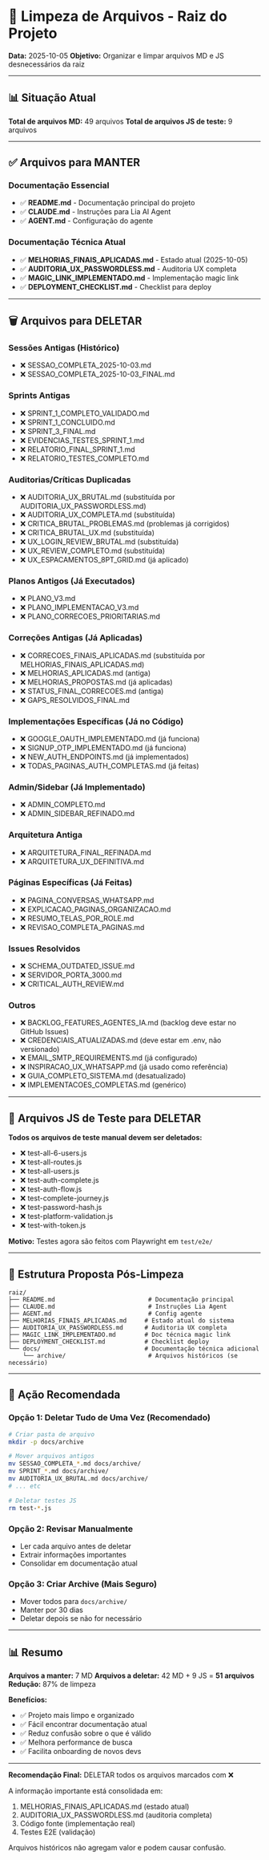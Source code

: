 # 🧹 Limpeza de Arquivos - Raiz do Projeto

**Data:** 2025-10-05
**Objetivo:** Organizar e limpar arquivos MD e JS desnecessários da raiz

---

## 📊 Situação Atual

**Total de arquivos MD:** 49 arquivos
**Total de arquivos JS de teste:** 9 arquivos

---

## ✅ Arquivos para MANTER

### Documentação Essencial
- ✅ **README.md** - Documentação principal do projeto
- ✅ **CLAUDE.md** - Instruções para Lia AI Agent
- ✅ **AGENT.md** - Configuração do agente

### Documentação Técnica Atual
- ✅ **MELHORIAS_FINAIS_APLICADAS.md** - Estado atual (2025-10-05)
- ✅ **AUDITORIA_UX_PASSWORDLESS.md** - Auditoria UX completa
- ✅ **MAGIC_LINK_IMPLEMENTADO.md** - Implementação magic link
- ✅ **DEPLOYMENT_CHECKLIST.md** - Checklist para deploy

---

## 🗑️ Arquivos para DELETAR

### Sessões Antigas (Histórico)
- ❌ SESSAO_COMPLETA_2025-10-03.md
- ❌ SESSAO_COMPLETA_2025-10-03_FINAL.md

### Sprints Antigas
- ❌ SPRINT_1_COMPLETO_VALIDADO.md
- ❌ SPRINT_1_CONCLUIDO.md
- ❌ SPRINT_3_FINAL.md
- ❌ EVIDENCIAS_TESTES_SPRINT_1.md
- ❌ RELATORIO_FINAL_SPRINT_1.md
- ❌ RELATORIO_TESTES_COMPLETO.md

### Auditorias/Críticas Duplicadas
- ❌ AUDITORIA_UX_BRUTAL.md (substituída por AUDITORIA_UX_PASSWORDLESS.md)
- ❌ AUDITORIA_UX_COMPLETA.md (substituída)
- ❌ CRITICA_BRUTAL_PROBLEMAS.md (problemas já corrigidos)
- ❌ CRITICA_BRUTAL_UX.md (substituída)
- ❌ UX_LOGIN_REVIEW_BRUTAL.md (substituída)
- ❌ UX_REVIEW_COMPLETO.md (substituída)
- ❌ UX_ESPACAMENTOS_8PT_GRID.md (já aplicado)

### Planos Antigos (Já Executados)
- ❌ PLANO_V3.md
- ❌ PLANO_IMPLEMENTACAO_V3.md
- ❌ PLANO_CORRECOES_PRIORITARIAS.md

### Correções Antigas (Já Aplicadas)
- ❌ CORRECOES_FINAIS_APLICADAS.md (substituída por MELHORIAS_FINAIS_APLICADAS.md)
- ❌ MELHORIAS_APLICADAS.md (antiga)
- ❌ MELHORIAS_PROPOSTAS.md (já aplicadas)
- ❌ STATUS_FINAL_CORRECOES.md (antiga)
- ❌ GAPS_RESOLVIDOS_FINAL.md

### Implementações Específicas (Já no Código)
- ❌ GOOGLE_OAUTH_IMPLEMENTADO.md (já funciona)
- ❌ SIGNUP_OTP_IMPLEMENTADO.md (já funciona)
- ❌ NEW_AUTH_ENDPOINTS.md (já implementados)
- ❌ TODAS_PAGINAS_AUTH_COMPLETAS.md (já feitas)

### Admin/Sidebar (Já Implementado)
- ❌ ADMIN_COMPLETO.md
- ❌ ADMIN_SIDEBAR_REFINADO.md

### Arquitetura Antiga
- ❌ ARQUITETURA_FINAL_REFINADA.md
- ❌ ARQUITETURA_UX_DEFINITIVA.md

### Páginas Específicas (Já Feitas)
- ❌ PAGINA_CONVERSAS_WHATSAPP.md
- ❌ EXPLICACAO_PAGINAS_ORGANIZACAO.md
- ❌ RESUMO_TELAS_POR_ROLE.md
- ❌ REVISAO_COMPLETA_PAGINAS.md

### Issues Resolvidos
- ❌ SCHEMA_OUTDATED_ISSUE.md
- ❌ SERVIDOR_PORTA_3000.md
- ❌ CRITICAL_AUTH_REVIEW.md

### Outros
- ❌ BACKLOG_FEATURES_AGENTES_IA.md (backlog deve estar no GitHub Issues)
- ❌ CREDENCIAIS_ATUALIZADAS.md (deve estar em .env, não versionado)
- ❌ EMAIL_SMTP_REQUIREMENTS.md (já configurado)
- ❌ INSPIRACAO_UX_WHATSAPP.md (já usado como referência)
- ❌ GUIA_COMPLETO_SISTEMA.md (desatualizado)
- ❌ IMPLEMENTACOES_COMPLETAS.md (genérico)

---

## 🧪 Arquivos JS de Teste para DELETAR

**Todos os arquivos de teste manual devem ser deletados:**
- ❌ test-all-6-users.js
- ❌ test-all-routes.js
- ❌ test-all-users.js
- ❌ test-auth-complete.js
- ❌ test-auth-flow.js
- ❌ test-complete-journey.js
- ❌ test-password-hash.js
- ❌ test-platform-validation.js
- ❌ test-with-token.js

**Motivo:** Testes agora são feitos com Playwright em `test/e2e/`

---

## 📁 Estrutura Proposta Pós-Limpeza

```
raiz/
├── README.md                          # Documentação principal
├── CLAUDE.md                          # Instruções Lia Agent
├── AGENT.md                           # Config agente
├── MELHORIAS_FINAIS_APLICADAS.md     # Estado atual do sistema
├── AUDITORIA_UX_PASSWORDLESS.md      # Auditoria UX completa
├── MAGIC_LINK_IMPLEMENTADO.md        # Doc técnica magic link
├── DEPLOYMENT_CHECKLIST.md           # Checklist deploy
└── docs/                             # Documentação técnica adicional
    └── archive/                       # Arquivos históricos (se necessário)
```

---

## 🎯 Ação Recomendada

### Opção 1: Deletar Tudo de Uma Vez (Recomendado)
```bash
# Criar pasta de arquivo
mkdir -p docs/archive

# Mover arquivos antigos
mv SESSAO_COMPLETA_*.md docs/archive/
mv SPRINT_*.md docs/archive/
mv AUDITORIA_UX_BRUTAL.md docs/archive/
# ... etc

# Deletar testes JS
rm test-*.js
```

### Opção 2: Revisar Manualmente
- Ler cada arquivo antes de deletar
- Extrair informações importantes
- Consolidar em documentação atual

### Opção 3: Criar Archive (Mais Seguro)
- Mover todos para `docs/archive/`
- Manter por 30 dias
- Deletar depois se não for necessário

---

## 📊 Resumo

**Arquivos a manter:** 7 MD
**Arquivos a deletar:** 42 MD + 9 JS = **51 arquivos**
**Redução:** 87% de limpeza

**Benefícios:**
- ✅ Projeto mais limpo e organizado
- ✅ Fácil encontrar documentação atual
- ✅ Reduz confusão sobre o que é válido
- ✅ Melhora performance de busca
- ✅ Facilita onboarding de novos devs

---

**Recomendação Final:** DELETAR todos os arquivos marcados com ❌

A informação importante está consolidada em:
1. MELHORIAS_FINAIS_APLICADAS.md (estado atual)
2. AUDITORIA_UX_PASSWORDLESS.md (auditoria completa)
3. Código fonte (implementação real)
4. Testes E2E (validação)

Arquivos históricos não agregam valor e podem causar confusão.
